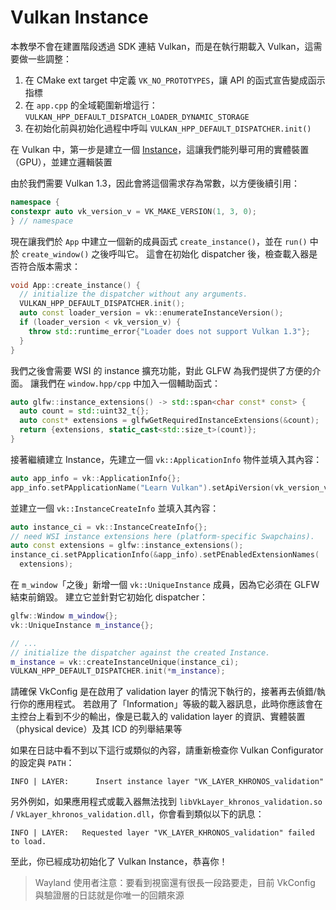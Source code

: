 # Vulkan Instance

本教學不會在建置階段透過 SDK 連結 Vulkan，而是在執行期載入 Vulkan，這需要做一些調整：

1. 在 CMake ext target 中定義 `VK_NO_PROTOTYPES`，讓 API 的函式宣告變成函示指標
2. 在 `app.cpp` 的全域範圍新增這行：`VULKAN_HPP_DEFAULT_DISPATCH_LOADER_DYNAMIC_STORAGE`
3. 在初始化前與初始化過程中呼叫 `VULKAN_HPP_DEFAULT_DISPATCHER.init()`

在 Vulkan 中，第一步是建立一個 [Instance](https://docs.vulkan.org/spec/latest/chapters/initialization.html#initialization-instances)，這讓我們能列舉可用的實體裝置（GPU），並建立邏輯裝置

由於我們需要 Vulkan 1.3，因此會將這個需求存為常數，以方便後續引用：

```cpp
namespace {
constexpr auto vk_version_v = VK_MAKE_VERSION(1, 3, 0);
} // namespace
```

現在讓我們於 `App` 中建立一個新的成員函式 `create_instance()`，並在 `run()` 中於 `create_window()` 之後呼叫它。 這會在初始化 dispatcher 後，檢查載入器是否符合版本需求：

```cpp
void App::create_instance() {
  // initialize the dispatcher without any arguments.
  VULKAN_HPP_DEFAULT_DISPATCHER.init();
  auto const loader_version = vk::enumerateInstanceVersion();
  if (loader_version < vk_version_v) {
    throw std::runtime_error{"Loader does not support Vulkan 1.3"};
  }
}
```

我們之後會需要 WSI 的 instance 擴充功能，對此 GLFW 為我們提供了方便的介面。 讓我們在 `window.hpp/cpp` 中加入一個輔助函式：

```cpp
auto glfw::instance_extensions() -> std::span<char const* const> {
  auto count = std::uint32_t{};
  auto const* extensions = glfwGetRequiredInstanceExtensions(&count);
  return {extensions, static_cast<std::size_t>(count)};
}
```

接著繼續建立 Instance，先建立一個 `vk::ApplicationInfo` 物件並填入其內容：

```cpp
auto app_info = vk::ApplicationInfo{};
app_info.setPApplicationName("Learn Vulkan").setApiVersion(vk_version_v);
```

並建立一個 `vk::InstanceCreateInfo` 並填入其內容：

```cpp
auto instance_ci = vk::InstanceCreateInfo{};
// need WSI instance extensions here (platform-specific Swapchains).
auto const extensions = glfw::instance_extensions();
instance_ci.setPApplicationInfo(&app_info).setPEnabledExtensionNames(
  extensions);
```

在 `m_window`「之後」新增一個 `vk::UniqueInstance` 成員，因為它必須在 GLFW 結束前銷毀。 建立它並針對它初始化 dispatcher：

```cpp
glfw::Window m_window{};
vk::UniqueInstance m_instance{};

// ...
// initialize the dispatcher against the created Instance.
m_instance = vk::createInstanceUnique(instance_ci);
VULKAN_HPP_DEFAULT_DISPATCHER.init(*m_instance);
```

請確保 VkConfig 是在啟用了 validation layer 的情況下執行的，接著再去偵錯/執行你的應用程式。 若啟用了「Information」等級的載入器訊息，此時你應該會在主控台上看到不少的輸出，像是已載入的 validation layer 的資訊、實體裝置（physical device）及其 ICD 的列舉結果等

如果在日誌中看不到以下這行或類似的內容，請重新檢查你 Vulkan Configurator 的設定與 `PATH`：

```
INFO | LAYER:      Insert instance layer "VK_LAYER_KHRONOS_validation"
```

另外例如，如果應用程式或載入器無法找到 `libVkLayer_khronos_validation.so` / `VkLayer_khronos_validation.dll`，你會看到類似以下的訊息：

```
INFO | LAYER:   Requested layer "VK_LAYER_KHRONOS_validation" failed to load.
```

至此，你已經成功初始化了 Vulkan Instance，恭喜你！

> Wayland 使用者注意：要看到視窗還有很長一段路要走，目前 VkConfig 與驗證層的日誌就是你唯一的回饋來源

